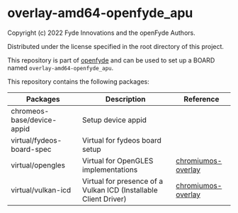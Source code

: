 # overlay-amd64-openfyde_apu

Copyright (c) 2022 Fyde Innovations and the openFyde Authors.

Distributed under the license specified in the root directory of this project.

This repository is part of [openfyde](https://github.com/openFyde/) and can be used to set up a BOARD named `overlay-amd64-openfyde_apu`.

This repository contains the following packages:

| Packages                   | Description                                                      | Reference                                                                                                                           |
|----------------------------|------------------------------------------------------------------|-------------------------------------------------------------------------------------------------------------------------------------|
| chromeos-base/device-appid | Setup device appid                                               |                                                                                                                                     |
| virtual/fydeos-board-spec  | Virtual for fydeos board setup                                   |                                                                                                                                     |
| virtual/opengles           | Virtual for OpenGLES implementations                             | [chromiumos-overlay](https://chromium.googlesource.com/chromiumos/overlays/chromiumos-overlay/+/refs/heads/main/virtual/opengles)   |
| virtual/vulkan-icd         | Virtual for presence of a Vulkan ICD (Installable Client Driver) | [chromiumos-overlay](https://chromium.googlesource.com/chromiumos/overlays/chromiumos-overlay/+/refs/heads/main/virtual/vulkan-icd) |
